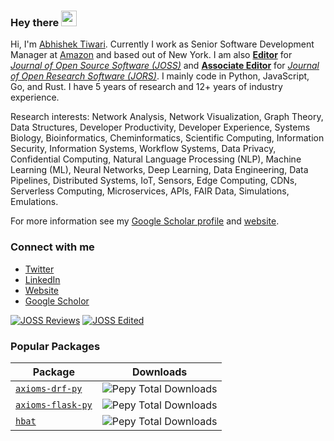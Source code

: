 ### Hey there <img src="https://media.giphy.com/media/hvRJCLFzcasrR4ia7z/giphy.gif" width="25px">

Hi, I'm [Abhishek Tiwari](https://www.abhishek-tiwari.com/). Currently I work as Senior Software Development Manager at [Amazon](https://www.aboutamazon.com/) and based out of New York. I am also **[Editor](https://joss.theoj.org/about#topic_editors)** for _[Journal of Open Source Software (JOSS)](https://joss.theoj.org/)_ and **[Associate Editor](https://openresearchsoftware.metajnl.com/about/editorialteam)** for _[Journal of Open Research Software (JORS)](https://openresearchsoftware.metajnl.com)_. I mainly code in Python, JavaScript, Go, and Rust. I have 5 years of research and 12+ years of industry experience.

Research interests: Network Analysis, Network Visualization, Graph Theory, Data Structures, Developer Productivity, Developer Experience, Systems Biology, Bioinformatics, Cheminformatics, Scientific Computing, Information Security, Information Systems, Workflow Systems, Data Privacy, Confidential Computing, Natural Language Processing (NLP), Machine Learning (ML), Neural Networks, Deep Learning, Data Engineering, Data Pipelines, Distributed Systems, IoT, Sensors, Edge Computing, CDNs, Serverless Computing, Microservices, APIs, FAIR Data, Simulations, Emulations.

For more information see my [Google Scholar profile](https://scholar.google.com/citations?user=Mb7eYKYAAAAJ&hl=en) and [website](https://www.abhishek-tiwari.com/).

### Connect with me

- [Twitter](https://twitter.com/abhishektiwari)
- [LinkedIn](https://www.linkedin.com/in/iamabhishektiwari/)
- [Website](https://www.abhishek-tiwari.com/)
- [Google Scholor](https://scholar.google.com/citations?user=Mb7eYKYAAAAJ&hl=en)

[![JOSS Reviews](https://joss.theoj.org/badges/reviewed_by/@abhishektiwari)](https://joss.theoj.org/papers/reviewed_by/@abhishektiwari)
[![JOSS Edited](https://img.shields.io/badge/dynamic/regex?url=https%3A%2F%2Fjoss.theoj.org%2Fpapers%2Fedited_by%2F%40abhishektiwari&search=%3Cspan%20class%3D%22pagy%20info%22%3EDisplaying%20%3Cb%3E(%5Cd%2B)%3C%2Fb%3E%20papers%3C%2Fspan%3E&replace=%241&label=JOSS%20Edited)](https://joss.theoj.org/papers/edited_by/@abhishektiwari)

### Popular Packages

| Package                                                                | Downloads                                                               |
| ---------------------------------------------------------------------- | ----------------------------------------------------------------------- |
| [`axioms-drf-py`](https://github.com/abhishektiwari/axioms-drf-py)     | ![Pepy Total Downloads](https://img.shields.io/pepy/dt/axioms-drf-py)   |
| [`axioms-flask-py`](https://github.com/abhishektiwari/axioms-flask-py) | ![Pepy Total Downloads](https://img.shields.io/pepy/dt/axioms-flask-py) |
| [`hbat`](https://github.com/abhishektiwari/hbat)                       | ![Pepy Total Downloads](https://img.shields.io/pepy/dt/hbat)            |
